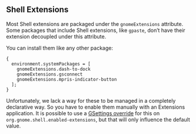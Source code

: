 ## Shell Extensions

Most Shell extensions are packaged under the `gnomeExtensions` attribute. Some packages that include Shell extensions, like `gpaste`, don’t have their extension decoupled under this attribute.

You can install them like any other package:

```programlisting
{
  environment.systemPackages = [
    gnomeExtensions.dash-to-dock
    gnomeExtensions.gsconnect
    gnomeExtensions.mpris-indicator-button
  ];
}
```

Unfortunately, we lack a way for these to be managed in a completely declarative way. So you have to enable them manually with an Extensions application. It is possible to use a [GSettings override](#sec-gnome-gsettings-overrides "GSettings Overrides") for this on `org.gnome.shell.enabled-extensions`, but that will only influence the default value.
